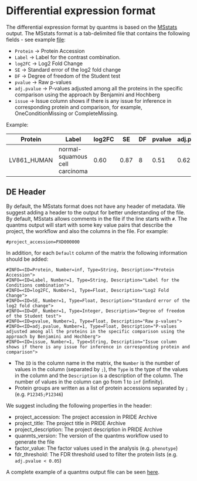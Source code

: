 # Differential expression format

The differential expression format by quantms is based on the [MSstats](https://msstats.org/wp-content/uploads/2017/01/MSstats_v3.7.3_manual.pdf) output. The MSstats format is a tab-delimited file that contains the following fields - see example [file](include/PXD004683.csv):

- `Protein` -> Protein Accession
- `Label` -> Label for the contrast combination.	
- `log2FC` -> Log2 Fold Change	
- `SE` -> Standard error of the log2 fold change 	
- `DF` -> Degree of freedom of the Student test	
- `pvalue`	-> Raw p-values
- `adj.pvalue`	->  P-values adjusted among all the proteins in the specific comparison using the approach by Benjamini and Hochberg
- `issue` -> Issue column shows if there is any issue for inference in corresponding protein and comparison, for example, OneConditionMissing or CompleteMissing. 

Example: 

| Protein    | Label                          | log2FC | SE | DF | pvalue | adj.pvalue | issue |
| ---------  |--------------------------------| ------ | -- | -- | ------ | ---------- |-------|
|LV861_HUMAN | normal-squamous cell carcinoma | 0.60   | 0.87 | 8  | 0.51   | 0.62       | NA  |

## DE Header 

By default, the MSstats format does not have any header of metadata. We suggest adding a header to the output for better understanding of the file. By default, MSstats allows comments in the file if the line starts with `#`. The quantms output will start with some key value pairs that describe the project, the workflow and also the columns in the file. For example: 

`#project_accession=PXD000000`

In addition, for each `Default` column of the matrix the following information should be added: 

```
#INFO=<ID=Protein, Number=inf, Type=String, Description="Protein Accession">
#INFO=<ID=Label, Number=1, Type=String, Description="Label for the Conditions combination">
#INFO=<ID=log2FC, Number=1, Type=Float, Description="Log2 Fold Change">
#INFO=<ID=SE, Number=1, Type=Float, Description="Standard error of the log2 fold change">
#INFO=<ID=DF, Number=1, Type=Integer, Description="Degree of freedom of the Student test">
#INFO=<ID=pvalue, Number=1, Type=Float, Description="Raw p-values">
#INFO=<ID=adj.pvalue, Number=1, Type=Float, Description="P-values adjusted among all the proteins in the specific comparison using the approach by Benjamini and Hochberg">
#INFO=<ID=issue, Number=1, Type=String, Description="Issue column shows if there is any issue for inference in corresponding protein and comparison">
```

- The `ID` is the column name in the matrix, the `Number` is the number of values in the column (separated by `;`), the `Type` is the type of the values in the column and the `Description` is a description of the column. The number of values in the column can go from 1 to `inf` (infinity).
- Protein groups are written as a list of protein accessions separated by `;` (e.g. `P12345;P12346`) 

We suggest including the following properties in the header: 

- project_accession: The project accession in PRIDE Archive
- project_title: The project title in PRIDE Archive
- project_description: The project description in PRIDE Archive
- quanmts_version: The version of the quantms workflow used to generate the file
- factor_value: The factor values used in the analysis (e.g. `phenotype`)
- fdr_threshold: The FDR threshold used to filter the protein lists (e.g. `adj.pvalue < 0.05`)


A complete example of a quantms output file can be seen [here](include/PXD004683-quantms.csv).



